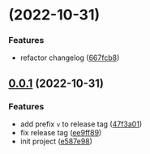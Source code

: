 # [](https://github.com/wangkaiwd/mini-vite/compare/v0.0.1...v) (2022-10-31)


### Features

* refactor changelog ([667fcb8](https://github.com/wangkaiwd/mini-vite/commit/667fcb81609a3988bed43ad5521c2b03d5508d8b))



## [0.0.1](https://github.com/wangkaiwd/mini-vite/compare/e587e9886010a5e15e7b357b247886fb1f2ad3cf...v0.0.1) (2022-10-31)

### Features

* add prefix `v` to release
  tag ([47f3a01](https://github.com/wangkaiwd/mini-vite/commit/47f3a012fb5c436a8e8431a9f527b75622af115a))
* fix release tag ([ee9ff89](https://github.com/wangkaiwd/mini-vite/commit/ee9ff89b0b6f1d09a1c6616f91d18829d94e2bb7))
* init project ([e587e98](https://github.com/wangkaiwd/mini-vite/commit/e587e9886010a5e15e7b357b247886fb1f2ad3cf))



